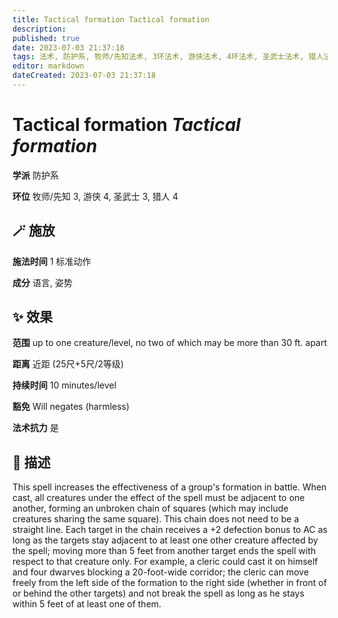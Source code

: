 ```yaml
---
title: Tactical formation Tactical formation
description: 
published: true
date: 2023-07-03 21:37:18
tags: 法术, 防护系, 牧师/先知法术, 3环法术, 游侠法术, 4环法术, 圣武士法术, 猎人法术
editor: markdown
dateCreated: 2023-07-03 21:37:18
---
```


# **Tactical formation** *Tactical formation*

**学派** 防护系 

**环位** 牧师/先知 3, 游侠 4, 圣武士 3, 猎人 4

## 🪄 施放

**施法时间** 1 标准动作

**成分** 语言, 姿势

## ✨ 效果  

**范围** up to one creature/level, no two of which may be more than 30 ft. apart

**距离** 近距 (25尺+5尺/2等级)  

**持续时间** 10 minutes/level 

**豁免** Will negates (harmless)

**法术抗力** 是

## 📖 描述

This spell increases the effectiveness of a group's formation in battle. When cast, all creatures under the effect of the spell must be adjacent to one another, forming an unbroken chain of squares (which may include creatures sharing the same square). This chain does not need to be a straight line. Each target in the chain receives a +2 defection bonus to AC as long as the targets stay adjacent to at least one other creature affected by the spell; moving more than 5 feet from another target ends the spell with respect to that creature only. For example, a cleric could cast it on himself and four dwarves blocking a 20-foot-wide corridor; the cleric can move freely from the left side of the formation to the right side (whether in front of or behind the other targets) and not break the spell as long as he stays within 5 feet of at least one of them.
    